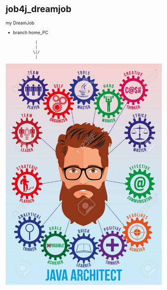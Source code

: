 # job4j_dreamjob


my DreamJob
+ branch home_PC

                |
                |
               \|/
                |



![icon][done]

[done]:11.jpg